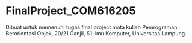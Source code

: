 # FinalProject_COM616205
Dibuat untuk memenuhi tugas final project mata kuliah Pemrograman Berorientasi Objek, 20/21 Ganjil, S1 Ilmu Komputer, Universitas Lampung. 
